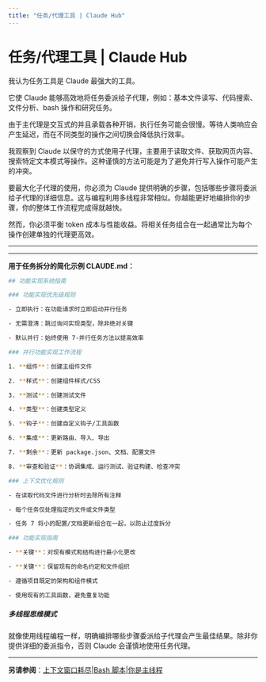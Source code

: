 ```yaml
---
title: "任务/代理工具 | Claude Hub"
---
```


# 任务/代理工具 | Claude Hub

我认为任务工具是 Claude 最强大的工具。

它使 Claude 能够高效地将任务委派给子代理，例如：基本文件读写、代码搜索、文件分析、bash 操作和研究任务。

由于主代理是交互式的并且承载各种开销，执行任务可能会很慢。等待人类响应会产生延迟，而在不同类型的操作之间切换会降低执行效率。

我观察到 Claude 以保守的方式使用子代理，主要用于读取文件、获取网页内容、搜索特定文本模式等操作。这种谨慎的方法可能是为了避免并行写入操作可能产生的冲突。

要最大化子代理的使用，你必须为 Claude 提供明确的步骤，包括哪些步骤将委派给子代理的详细信息。这与编程利用多线程非常相似。你越能更好地编排你的步骤，你的整体工作流程完成得就越快。

然而，你必须平衡 token 成本与性能收益。将相关任务组合在一起通常比为每个操作创建单独的代理更高效。

* * *

* * *

**用于任务拆分的简化示例 CLAUDE.md：**

```bash
## 功能实现系统指南

### 功能实现优先级规则

- 立即执行：在功能请求时立即启动并行任务

- 无需澄清：跳过询问实现类型，除非绝对关键

- 默认并行：始终使用 7-并行任务方法以提高效率

### 并行功能实现工作流程

1. **组件**：创建主组件文件

2. **样式**：创建组件样式/CSS

3. **测试**：创建测试文件

4. **类型**：创建类型定义

5. **钩子**：创建自定义钩子/工具函数

6. **集成**：更新路由、导入、导出

7. **剩余**：更新 package.json、文档、配置文件

8. **审查和验证**：协调集成、运行测试、验证构建、检查冲突

### 上下文优化规则

- 在读取代码文件进行分析时去除所有注释

- 每个任务仅处理指定的文件或文件类型

- 任务 7 将小的配置/文档更新组合在一起，以防止过度拆分

### 功能实现指南

- **关键**：对现有模式和结构进行最小化更改

- **关键**：保留现有的命名约定和文件组织

- 遵循项目既定的架构和组件模式

- 使用现有的工具函数，避免重复功能

```

##### 多线程思维模式

就像使用线程编程一样，明确编排哪些步骤委派给子代理会产生最佳结果。除非你提供详细的委派指令，否则 Claude 会谨慎地使用任务代理。


* * *

**另请参阅**：[上下文窗口耗尽](/mechanics-context-window-depletion.html)|[Bash 脚本](/mechanics-bash-scripts.html)|[你是主线程](/mechanics-you-are-the-main-thread.html)
